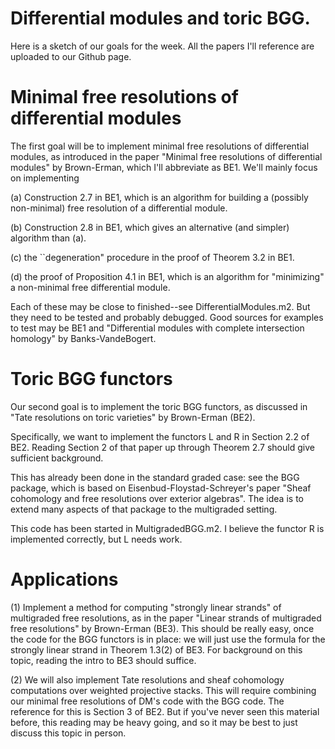 # Differential modules and toric BGG.

Here is a sketch of our goals for the week. All the papers I'll reference are uploaded to our Github page.

# Minimal free resolutions of differential modules

The first goal will be to implement minimal free resolutions of differential modules, as introduced in the paper "Minimal free resolutions of differential modules" by Brown-Erman, which I'll abbreviate as BE1. We'll mainly focus on implementing

(a) Construction 2.7 in BE1, which is an algorithm for building a (possibly non-minimal) free resolution of a differential module.

(b) Construction 2.8 in BE1, which gives an alternative (and simpler) algorithm than (a).

(c) the ``degeneration" procedure in the proof of Theorem 3.2 in BE1.

(d) the proof of Proposition 4.1 in BE1, which is an algorithm for "minimizing" a non-minimal free differential module.

Each of these may be close to finished--see DifferentialModules.m2. But they need to be tested and probably debugged. Good sources for examples to test may be BE1 and "Differential modules with complete intersection homology" by Banks-VandeBogert.

# Toric BGG functors

Our second goal is to implement the toric BGG functors, as discussed in "Tate resolutions on toric varieties" by Brown-Erman (BE2). 

Specifically, we want to implement the functors L and R in Section 2.2 of BE2. Reading Section 2 of that paper up through Theorem 2.7 should give sufficient background. 

This has already been done in the standard graded case: see the BGG package, which is based on Eisenbud-Floystad-Schreyer's paper "Sheaf cohomology and free resolutions over exterior algebras". The idea is to extend many aspects of that package to the multigraded setting.

This code has been started in MultigradedBGG.m2. I believe the functor R is implemented correctly, but L needs work. 

# Applications 

(1) Implement a method for computing "strongly linear strands" of multigraded free resolutions, as in the paper "Linear strands of multigraded free resolutions" by Brown-Erman (BE3). This should be really easy, once the code for the BGG functors is in place: we will just use the formula for the strongly linear strand in Theorem 1.3(2) of BE3. For background on this topic, reading the intro to BE3 should suffice.

(2) We will also implement Tate resolutions and sheaf cohomology computations over weighted projective stacks. This will require combining our minimal free resolutions of DM's code with the BGG code. The reference for this is Section 3 of BE2. But if you've never seen this material before, this reading may be heavy going, and so it may be best to just discuss this topic in person.
